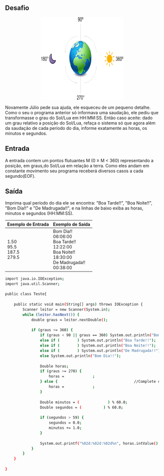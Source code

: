 ## Desafio

<p align="center">
    <img src="../../../../assets/mudancacontinua.png" width="270" height="270">
</p>

Novamente Júlio pede sua ajuda, ele esqueceu de um pequeno detalhe. Como o seu o programa anterior só informava uma saudação, ele pediu que transformasse o grau do Sol/Lua em HH:MM:SS. Então caso aceite: dado um grau relativo a posição do Sol/Lua, refaça o sistema só que agora além da saudação de cada período do dia, informe exatamente as horas, os minutos e segundos.


## Entrada

A entrada contem um pontos flutuantes M (0 ≥ M < 360) representando a posição, em graus,do Sol/Lua em relação a terra. Como eles andam em constante movimento seu programa receberá diversos casos a cada segundo(EOF).

## Saída

Imprima qual período do dia ele se encontra: "Boa Tarde!!", "Boa Noite!!", "Bom Dia!!" e "De Madrugada!!", e na linhas de baixo exiba as horas, minutos e segundos (HH:MM:SS).

| Exemplo de Entrada | Exemplo de Saída|
| ---|--- |
| 1.50<br />95.5<br />187.5<br />279.5 | Bom Dia!!<br />06:06:00<br />Boa Tarde!!<br />12:22:00<br />Boa Noite!!<br />18:30:00<br />De Madrugada!!<br />00:38:00 |

```bash
import java.io.IOException;
import java.util.Scanner;

public class Teste{
	
    public static void main(String[] args) throws IOException {
    	Scanner leitor = new Scanner(System.in);
    	while (leitor.hasNext()) {
    		double graus = leitor.nextDouble();
    		
    		if (graus <= 360) {
	    		if (graus < 90 || graus == 360) System.out.println("Bom Dia!!");
	    		else if (        ) System.out.println("Boa Tarde!!");
	    		else if (        ) System.out.println("Boa Noite!!");
	    		else if (        ) System.out.println("De Madrugada!!");
	    		else System.out.println("Bom Dia!!");
	    		    
	    		Double horas;
	    		if (graus >= 270) {
	    			horas =             ;
	    		} else {                                   //Complete o código nos espaços em branco
	    			horas =             ;
	    		}
	    		
	    		Double minutos = (             ) % 60.0;
	    		Double segundos = (          ) % 60.0;
	    		
	    		if (segundos > 59) {
	    			segundos = 0.0;
	    			minutos += 1.0;
	    		}
	    		
	    		System.out.printf("%02d:%02d:%02d%n", horas.intValue(), minutos.intValue(), segundos.intValue());
    		}
    	}
    }
    
}

```